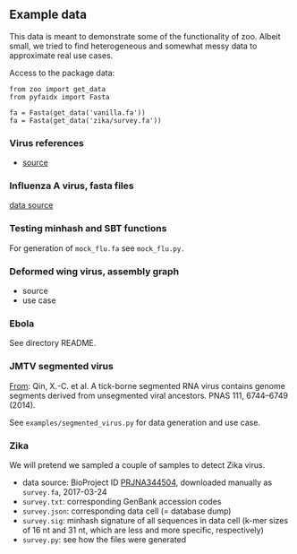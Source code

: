 ## Example data

This data is meant to demonstrate some of the functionality of zoo. Albeit small, we tried to find heterogeneous and somewhat messy data to approximate real use cases.

Access to the package data:

```
from zoo import get_data
from pyfaidx import Fasta

fa = Fasta(get_data('vanilla.fa'))
fa = Fasta(get_data('zika/survey.fa'))
```

### Virus references

- [source](ftp://ftp.ncbi.nlm.nih.gov/refseq/release/viral/)

### Influenza A virus, fasta files

[data source](ftp://ftp.ncbi.nih.gov/genomes/INFLUENZA/)

### Testing minhash and SBT functions

For generation of `mock_flu.fa` see `mock_flu.py.`
 
### Deformed wing virus, assembly graph 

- source
- use case

### Ebola

See directory README.

### JMTV segmented virus

[From](http://www.pnas.org/content/111/18/6744.full): Qin, X.-C. et al. A tick-borne segmented RNA virus contains genome segments
derived from unsegmented viral ancestors. PNAS 111, 6744–6749 (2014).

See `examples/segmented_virus.py` for data generation and use case.

### Zika

We will pretend we sampled a couple of samples to detect Zika virus.

- data source: BioProject ID [PRJNA344504](http://www.ebi.ac.uk/ena/data/view/PRJNA344504&portal=sequence_update), downloaded manually as `survey.fa`, 2017-03-24
- `survey.txt`: corresponding GenBank accession codes
- `survey.json`: corresponding data cell (= database dump)
- `survey.sig`: minhash signature of all sequences in data cell (k-mer sizes of 16 nt and 31 nt, which are less and more specific, respectively) 
- `survey.py`: see how the files were generated

